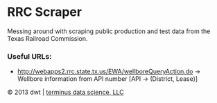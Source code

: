 # RRC Scraper

Messing around with scraping public production and test data from the Texas Railroad Commission.

### Useful URLs:
* http://webapps2.rrc.state.tx.us/EWA/wellboreQueryAction.do -> Wellbore information from API number [API -> (District, Lease)]

&copy; 2013 dwt | [terminus data science, LLC](http://www.terminusdatascience.com)
